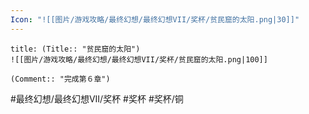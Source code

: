 ```yaml
---
Icon: "![[图片/游戏攻略/最终幻想/最终幻想VII/奖杯/贫民窟的太阳.png|30]]"
---
```

```ad-common-bronze-trophy
title: (Title:: "贫民窟的太阳")
![[图片/游戏攻略/最终幻想/最终幻想VII/奖杯/贫民窟的太阳.png|100]]

(Comment:: "完成第６章")
```

#最终幻想/最终幻想VII/奖杯 #奖杯 #奖杯/铜

